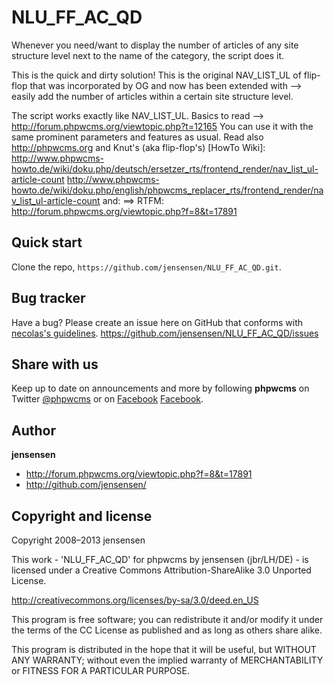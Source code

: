 NLU_FF_AC_QD
============

Whenever you need/want to display the number of articles of any site structure level next to the name of the category, the script does it.

This is the quick and dirty solution!
This is the original NAV_LIST_UL of flip-flop that was incorporated by OG and now has been extended with
--> easily add the number of articles within a certain site structure level.

The script works exactly like NAV_LIST_UL.
Basics to read --> http://forum.phpwcms.org/viewtopic.php?t=12165
You can use it with the same prominent parameters and features as usual.
Read also <http://phpwcms.org> and Knut's (aka flip-flop's) [HowTo Wiki]:
http://www.phpwcms-howto.de/wiki/doku.php/deutsch/ersetzer_rts/frontend_render/nav_list_ul-article-count
http://www.phpwcms-howto.de/wiki/doku.php/english/phpwcms_replacer_rts/frontend_render/nav_list_ul-article-count
and: ==> RTFM: http://forum.phpwcms.org/viewtopic.php?f=8&t=17891

Quick start
-----------
Clone the repo, `https://github.com/jensensen/NLU_FF_AC_QD.git`.

Bug tracker
-----------

Have a bug? Please create an issue here on GitHub that conforms with [necolas's guidelines](https://github.com/necolas/issue-guidelines).
<https://github.com/jensensen/NLU_FF_AC_QD/issues>

Share with us
-------------

Keep up to date on announcements and more by following **phpwcms** on Twitter [@phpwcms](http://twitter.com/phpwcms) or on [Facebook](https://www.facebook.com/pages/phpwcms/162275020999) [Facebook](https://www.facebook.com/jens.bruckner.98).


Author
------

**jensensen**

+ <http://forum.phpwcms.org/viewtopic.php?f=8&t=17891>
+ <http://github.com/jensensen/>

Copyright and license
---------------------

Copyright 2008–2013 jensensen

This work - 'NLU_FF_AC_QD' for phpwcms by jensensen (jbr/LH/DE) - is licensed under a Creative Commons Attribution-ShareAlike 3.0 Unported License.

   <http://creativecommons.org/licenses/by-sa/3.0/deed.en_US>

This program is free software; you can redistribute it and/or
modify it under the terms of the CC License as published and as long as others share alike.

This program is distributed in the hope that it will be useful,
but WITHOUT ANY WARRANTY; without even the implied warranty of
MERCHANTABILITY or FITNESS FOR A PARTICULAR PURPOSE.

